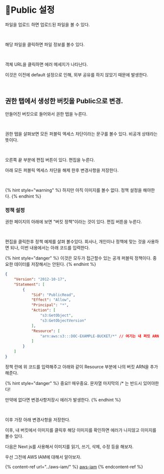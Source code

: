 # Public 설정

파일을 업로드 하면 업로드된 파일을 볼 수 있다.

<figure><img src="../.gitbook/assets/스크린샷 2024-01-18 시간 17.28.41.png" alt=""><figcaption></figcaption></figure>

해당 파일을 클릭하면 파일 정보를 볼수 있다.&#x20;

<figure><img src="../.gitbook/assets/스크린샷 2024-01-18 시간 17.30.38.png" alt=""><figcaption></figcaption></figure>

객체 URL을 클릭하면 에러 메세지가 나타난다.

이것은 이전에 default 설정으로 인해, 외부 공유를 하지 않았기 때문에 발생한다.

<figure><img src="../.gitbook/assets/스크린샷 2024-01-18 시간 17.31.39.png" alt=""><figcaption></figcaption></figure>

## 권한 탭에서 생성한 버킷을 Public으로 변경.

만들어진 버킷으로 들어와서 권한 탭을 누른다.

<figure><img src="../.gitbook/assets/스크린샷 2024-01-18 시간 17.26.27.png" alt=""><figcaption></figcaption></figure>

권한 탭을 살펴보면 모든 퍼블릭 엑세스 차단이라는 문구를 볼수 있다. 비공개 상태라는 뜻이다.

<figure><img src="../.gitbook/assets/스크린샷 2024-01-18 시간 17.35.12.png" alt=""><figcaption></figcaption></figure>

오른쪽 끝 부분에 편집 버튼이 있다. 편집을 누른다.



아래 모든 퍼블릭 엑세스 차단을 해제 한후 변경사항을 저장한다.

<figure><img src="../.gitbook/assets/스크린샷 2024-01-18 시간 17.40.23.png" alt=""><figcaption></figcaption></figure>

{% hint style="warning" %}
하지만 아직 이미지를 볼수 없다. 정책 설정을 해야한다.
{% endhint %}

### 정책 설정

권한 페이지의 아래에 보면  "버킷 정책"이라는 것이 있다. 편집 버튼을 누른다.

<figure><img src="../.gitbook/assets/스크린샷 2024-01-18 시간 18.08.11.png" alt=""><figcaption></figcaption></figure>

편집을 클릭한후 정책 예제를 살펴 볼수있다. 회사나, 개인이나 정책에 맞는 것을 사용하면 되나, 이번 내용에서는 아래 코드를 입력한다.

{% hint style="danger" %}
이것은 모두가 접근할수 있는 공개 퍼블릭 정책이다. 중요한 데이터를 저장해서는 안된다.
{% endhint %}

```json
{
    "Version": "2012-10-17",
    "Statement": [
        {
            "Sid": "PublicRead",
            "Effect": "Allow",
            "Principal": "*",
            "Action": [
                "s3:GetObject",
                "s3:GetObjectVersion"
            ],
            "Resource": [
                "arn:aws:s3:::DOC-EXAMPLE-BUCKET/*" // 여기는 내 퍼킷 ARN 마지막 /* 반드시 있어야함
            ]
        }
    ]
}
```



정책 란에 위 코드를 입력해주고 아래와 같이 Resource 부분에 나의 버킷 ARN을 추가해준다.

{% hint style="danger" %}
중요!! 매우중요. 문자열 마지막의 /\* 는 반드시 있어야한다!

만약에 없다면 변경사항저장시 에러가 발생한다.
{% endhint %}

<figure><img src="../.gitbook/assets/스크린샷 2024-01-18 시간 18.31.06.png" alt=""><figcaption></figcaption></figure>

이후 가장 아래 변경사항을 저장한다.



이후, 내 버킷에서 이미지를 클릭후 해당 이미지를 확인하면 에러가 나지않고 이미지를 볼수 있다.



다음은 Next js를 사용해서 이미지를 읽기, 쓰기, 삭제, 수정 등을 해보자.

우선 그전에 AWS IAM에 대해서 알아보자.

{% content-ref url="../aws-iam/" %}
[aws-iam](../aws-iam/)
{% endcontent-ref %}

